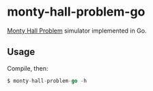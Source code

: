# monty-hall-problem-go

[Monty Hall Problem](https://en.wikipedia.org/wiki/Monty_Hall_problem) simulator
implemented in Go.

## Usage

Compile, then:

```go
$ monty-hall-problem-go -h
```
